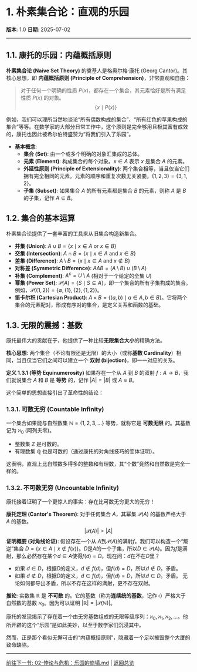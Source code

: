 # 1. 朴素集合论：直观的乐园

**版本**: 1.0
**日期**: 2025-07-02

---

## 1.1. 康托的乐园：内蕴概括原则

**朴素集合论 (Naive Set Theory)** 的奠基人是格奥尔格·康托 (Georg Cantor)。其核心思想，即 **内蕴概括原则 (Principle of Comprehension)**，非常直观和自由：
> 对于任何一个明确的性质 $P(x)$，都存在一个集合，其元素恰好是所有满足性质 $P(x)$ 的对象。
> $$ \{x \mid P(x)\} $$

例如，我们可以理所当然地谈论“所有偶数构成的集合”、“所有红色的苹果构成的集合”等等。在数学家的大部分日常工作中，这个原则是完全够用且极其富有成效的，康托也因此被希尔伯特盛赞为“将我们引入了乐园”。

* **基本概念**:
  * **集合 (Set)**: 由一个或多个明确的对象汇集成的总体。
  * **元素 (Element)**: 构成集合的每个对象。$x \in A$ 表示 $x$ 是集合 $A$ 的元素。
  * **外延性原则 (Principle of Extensionality)**: 两个集合相等，当且仅当它们拥有完全相同的元素。元素的顺序和重复次数无关紧要。$\{1,2,3\} = \{3,1,2\}$。
  * **子集 (Subset)**: 如果集合 $A$ 的所有元素都是集合 $B$ 的元素，则称 $A$ 是 $B$ 的子集，记作 $A \subseteq B$。

## 1.2. 集合的基本运算

朴素集合论提供了一套丰富的工具来从旧集合构造新集合。

* **并集 (Union)**: $A \cup B = \{x \mid x \in A \text{ or } x \in B\}$
* **交集 (Intersection)**: $A \cap B = \{x \mid x \in A \text{ and } x \in B\}$
* **差集 (Difference)**: $A \setminus B = \{x \mid x \in A \text{ and } x \notin B\}$
* **对称差 (Symmetric Difference)**: $A \Delta B = (A \setminus B) \cup (B \setminus A)$
* **补集 (Complement)**: $A^c = U \setminus A$ (相对于一个给定的全集 $U$)
* **幂集 (Power Set)**: $\mathcal{P}(A) = \{S \mid S \subseteq A\}$，即一个集合的所有子集构成的集合。例如，$\mathcal{P}(\{1,2\}) = \{\emptyset, \{1\}, \{2\}, \{1,2\}\}$。
* **笛卡尔积 (Cartesian Product)**: $A \times B = \{(a, b) \mid a \in A, b \in B\}$。它将两个集合的元素配对，形成有序对的集合，是定义关系和函数的基础。

## 1.3. 无限的震撼：基数

康托最伟大的贡献在于，他提供了一种比较**无限集合大小**的精确方法。

**核心思想**: 两个集合（不论有限还是无限）的大小（或称**基数 Cardinality**）相同，当且仅当它们之间可以建立一个 **双射 (bijection)**，即一一对应的关系。

**定义 1.3.1 (等势 Equinumerosity)**
如果存在一个从 $A$ 到 $B$ 的双射 $f: A \to B$，我们就说集合 $A$ 和 $B$ 是 **等势** 的，记作 $|A|=|B|$ 或 $A \approx B$。

这个简单的思想直接引出了革命性的结论：

### 1.3.1. 可数无穷 (Countable Infinity)

一个集合如果能与自然数集 $\mathbb{N}=\{1, 2, 3, ...\}$ 等势，就称它是 **可数无限** 的。其基数记为 $\aleph_0$ (阿列夫零)。

* 整数集 $\mathbb{Z}$ 是可数的。
* 有理数集 $\mathbb{Q}$ 也是可数的（通过康托的对角线技巧的变体证明）。

这表明，直观上比自然数多得多的整数和有理数，其“个数”竟然和自然数是完全一样的。

### 1.3.2. 不可数无穷 (Uncountable Infinity)

康托接着证明了一个更惊人的事实：存在比可数无穷更大的无穷！

**康托定理 (Cantor's Theorem)**: 对于任何集合 $A$，其幂集 $\mathcal{P}(A)$ 的基数严格大于 $A$ 的基数。
$$ |\mathcal{P}(A)| > |A| $$
**证明概要 (对角线论证)**:
假设存在一个从 $A$到$\mathcal{P}(A)$的满射$f$。我们可以构造一个“叛逆”集合 $D = \{x \in A \mid x \notin f(x)\}$。$D$是$A$的一个子集，所以$D \in \mathcal{P}(A)$。因为$f$是满射，那么必然存在某个$d \in A$使得$f(d) = D$。现在问：$d$在不在$D$里？

* 如果 $d \in D$，根据$D$的定义，$d \notin f(d)$，但$f(d)=D$，所以$d \notin D$。矛盾。
* 如果 $d \notin D$，根据$D$的定义，$d \in f(d)$，但$f(d)=D$，所以$d \in D$。矛盾。
无论如何都导出矛盾，所以不存在这样的满射，更不存在双射。

**推论**: 实数集 $\mathbb{R}$ 是 **不可数** 的。它的基数（称为**连续统的基数**，记作 $\mathfrak{c}$）严格大于自然数的基数 $\aleph_0$。因为可以证明 $|\mathbb{R}| = |\mathcal{P}(\mathbb{N})|$。

康托的发现揭示了存在着一个由无穷基数组成的无限等级序列：$\aleph_0, \aleph_1, \aleph_2, ...$。他所开辟的这个“乐园”是如此美妙，以至于数学家们沉浸其中。

然而，正是那个看似无懈可击的“内蕴概括原则”，隐藏着一个足以摧毁整个大厦的致命缺陷。

---
[前往下一节: 02-悖论与危机：乐园的崩塌.md](./02-悖论与危机：乐园的崩塌.md) | [返回总览](./00-集合论总览.md)
